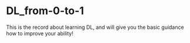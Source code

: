 # DL_from-0-to-1
This is the record about learning DL, and will give you the basic guidance how to improve your ability!

